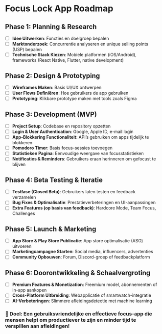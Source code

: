 # Focus Lock App Roadmap

## Phase 1: Planning & Research
- [ ] **Idee Uitwerken**: Functies en doelgroep bepalen
- [ ] **Marktonderzoek**: Concurrentie analyseren en unique selling points (USP) bepalen
- [ ] **Technische Stack Kiezen**: Mobiele platformen (iOS/Android), frameworks (React Native, Flutter, native development)

## Phase 2: Design & Prototyping
- [ ] **Wireframes Maken**: Basis UI/UX ontwerpen
- [ ] **User Flows Definiëren**: Hoe gebruikers de app gebruiken
- [ ] **Prototyping**: Klikbare prototype maken met tools zoals Figma

## Phase 3: Development (MVP)
- [ ] **Project Setup**: Codebase en repository opzetten
- [ ] **Login & User Authentication**: Google, Apple ID, e-mail login
- [ ] **App-Blokkering Functionaliteit**: API’s gebruiken om apps tijdelijk te blokkeren
- [ ] **Pomodoro Timer**: Basis focus-sessies toevoegen
- [ ] **Statistieken Pagina**: Eenvoudige weergave van focusstatistieken
- [ ] **Notificaties & Reminders**: Gebruikers eraan herinneren om gefocust te blijven

## Phase 4: Beta Testing & Iteratie
- [ ] **Testfase (Closed Beta)**: Gebruikers laten testen en feedback verzamelen
- [ ] **Bug Fixes & Optimalisatie**: Prestatieverbeteringen en UI-aanpassingen
- [ ] **Extra Features (op basis van feedback)**: Hardcore Mode, Team Focus, Challenges

## Phase 5: Launch & Marketing
- [ ] **App Store & Play Store Publicatie**: App store optimalisatie (ASO) uitvoeren
- [ ] **Marketingcampagne Starten**: Social media, influencers, advertenties
- [ ] **Community Opbouwen**: Forum, Discord-groep of feedbackplatform

## Phase 6: Doorontwikkeling & Schaalvergroting
- [ ] **Premium Features & Monetization**: Freemium model, abonnementen of in-app aankopen
- [ ] **Cross-Platform Uitbreiding**: Webapplicatie of smartwatch-integratie
- [ ] **AI-Verbeteringen**: Slimmere afleidingsdetectie met machine learning

### 📌 Doel: Een gebruiksvriendelijke en effectieve focus-app die mensen helpt om productiever te zijn en minder tijd te verspillen aan afleidingen!
